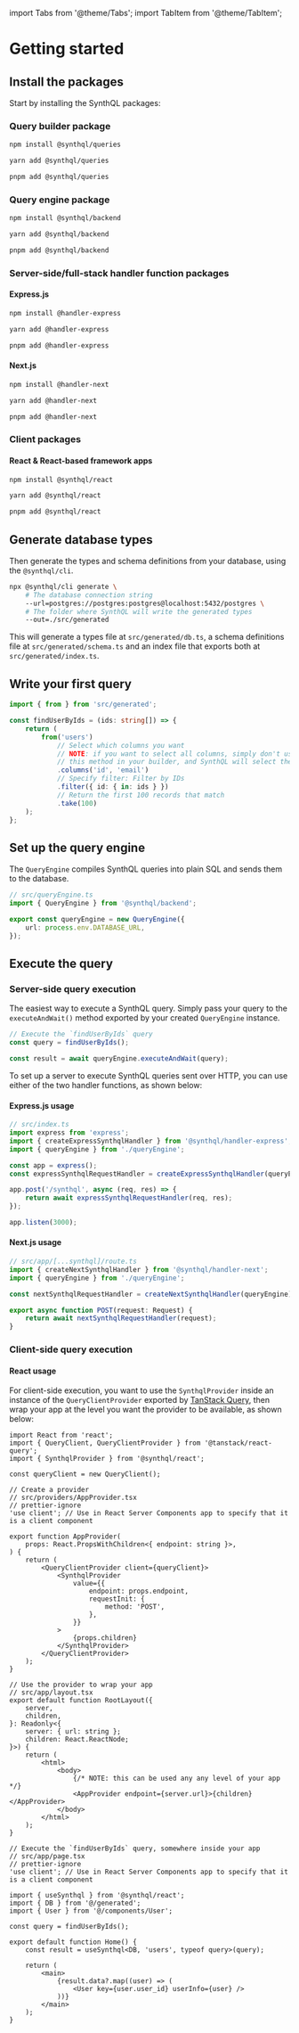 ---
---

import Tabs from '@theme/Tabs';
import TabItem from '@theme/TabItem';

# Getting started

## Install the packages

Start by installing the SynthQL packages:

### Query builder package

<Tabs>
<TabItem value="npm" label="npm">

```bash
npm install @synthql/queries
```

</TabItem>
  
<TabItem value="yarn" label="yarn">

```bash
yarn add @synthql/queries
```

</TabItem>

<TabItem value="pnpm" label="pnpm">

```bash
pnpm add @synthql/queries
```

</TabItem>
</Tabs>

### Query engine package

<Tabs>
<TabItem value="npm" label="npm">

```bash
npm install @synthql/backend
```

</TabItem>
  
<TabItem value="yarn" label="yarn">

```bash
yarn add @synthql/backend
```

</TabItem>

<TabItem value="pnpm" label="pnpm">

```bash
pnpm add @synthql/backend
```

</TabItem>
</Tabs>

### Server-side/full-stack handler function packages

#### Express.js

<Tabs>
<TabItem value="npm" label="npm">

```bash
npm install @handler-express
```

</TabItem>
  
<TabItem value="yarn" label="yarn">

```bash
yarn add @handler-express
```

</TabItem>

<TabItem value="pnpm" label="pnpm">

```bash
pnpm add @handler-express
```

</TabItem>
</Tabs>

#### Next.js

<Tabs>
<TabItem value="npm" label="npm">

```bash
npm install @handler-next
```

</TabItem>
  
<TabItem value="yarn" label="yarn">

```bash
yarn add @handler-next
```

</TabItem>

<TabItem value="pnpm" label="pnpm">

```bash
pnpm add @handler-next
```

</TabItem>
</Tabs>

### Client packages

#### React & React-based framework apps

<Tabs>
<TabItem value="npm" label="npm">

```bash
npm install @synthql/react
```

</TabItem>
  
<TabItem value="yarn" label="yarn">

```bash
yarn add @synthql/react
```

</TabItem>

<TabItem value="pnpm" label="pnpm">

```bash
pnpm add @synthql/react
```

</TabItem>
</Tabs>

## Generate database types

Then generate the types and schema definitions from your database, using the `@synthql/cli`.

```bash
npx @synthql/cli generate \
    # The database connection string
    --url=postgres://postgres:postgres@localhost:5432/postgres \
    # The folder where SynthQL will write the generated types
    --out=./src/generated
```

This will generate a types file at `src/generated/db.ts`, a schema definitions file at `src/generated/schema.ts` and an index file that exports both at `src/generated/index.ts`.

## Write your first query

```ts
import { from } from 'src/generated';

const findUserByIds = (ids: string[]) => {
    return (
        from('users')
            // Select which columns you want
            // NOTE: if you want to select all columns, simply don't use
            // this method in your builder, and SynthQL will select them internally
            .columns('id', 'email')
            // Specify filter: Filter by IDs
            .filter({ id: { in: ids } })
            // Return the first 100 records that match
            .take(100)
    );
};
```

## Set up the query engine

The `QueryEngine` compiles SynthQL queries into plain SQL and sends them to the database.

```ts
// src/queryEngine.ts
import { QueryEngine } from '@synthql/backend';

export const queryEngine = new QueryEngine({
    url: process.env.DATABASE_URL,
});
```

## Execute the query

### Server-side query execution

The easiest way to execute a SynthQL query. Simply pass your query to the `executeAndWait()` method exported by your created `QueryEngine` instance.

```ts
// Execute the `findUserByIds` query
const query = findUserByIds();

const result = await queryEngine.executeAndWait(query);
```

To set up a server to execute SynthQL queries sent over HTTP, you can use either of the two handler functions, as shown below:

#### Express.js usage

```ts
// src/index.ts
import express from 'express';
import { createExpressSynthqlHandler } from '@synthql/handler-express';
import { queryEngine } from './queryEngine';

const app = express();
const expressSynthqlRequestHandler = createExpressSynthqlHandler(queryEngine);

app.post('/synthql', async (req, res) => {
    return await expressSynthqlRequestHandler(req, res);
});

app.listen(3000);
```

#### Next.js usage

```ts
// src/app/[...synthql]/route.ts
import { createNextSynthqlHandler } from '@synthql/handler-next';
import { queryEngine } from './queryEngine';

const nextSynthqlRequestHandler = createNextSynthqlHandler(queryEngine);

export async function POST(request: Request) {
    return await nextSynthqlRequestHandler(request);
}
```

### Client-side query execution

#### React usage

For client-side execution, you want to use the `SynthqlProvider` inside an instance of the `QueryClientProvider` exported by [TanStack Query](https://tanstack.com/query/latest/docs/framework/react/installation), then wrap your app at the level you want the provider to be available, as shown below:

```tsx
import React from 'react';
import { QueryClient, QueryClientProvider } from '@tanstack/react-query';
import { SynthqlProvider } from '@synthql/react';

const queryClient = new QueryClient();

// Create a provider
// src/providers/AppProvider.tsx
// prettier-ignore
'use client'; // Use in React Server Components app to specify that it is a client component

export function AppProvider(
    props: React.PropsWithChildren<{ endpoint: string }>,
) {
    return (
        <QueryClientProvider client={queryClient}>
            <SynthqlProvider
                value={{
                    endpoint: props.endpoint,
                    requestInit: {
                        method: 'POST',
                    },
                }}
            >
                {props.children}
            </SynthqlProvider>
        </QueryClientProvider>
    );
}

// Use the provider to wrap your app
// src/app/layout.tsx
export default function RootLayout({
    server,
    children,
}: Readonly<{
    server: { url: string };
    children: React.ReactNode;
}>) {
    return (
        <html>
            <body>
                {/* NOTE: this can be used any any level of your app */}
                <AppProvider endpoint={server.url}>{children}</AppProvider>
            </body>
        </html>
    );
}

// Execute the `findUserByIds` query, somewhere inside your app
// src/app/page.tsx
// prettier-ignore
'use client'; // Use in React Server Components app to specify that it is a client component

import { useSynthql } from '@synthql/react';
import { DB } from '@/generated';
import { User } from '@/components/User';

const query = findUserByIds();

export default function Home() {
    const result = useSynthql<DB, 'users', typeof query>(query);

    return (
        <main>
            {result.data?.map((user) => (
                <User key={user.user_id} userInfo={user} />
            ))}
        </main>
    );
}
```
